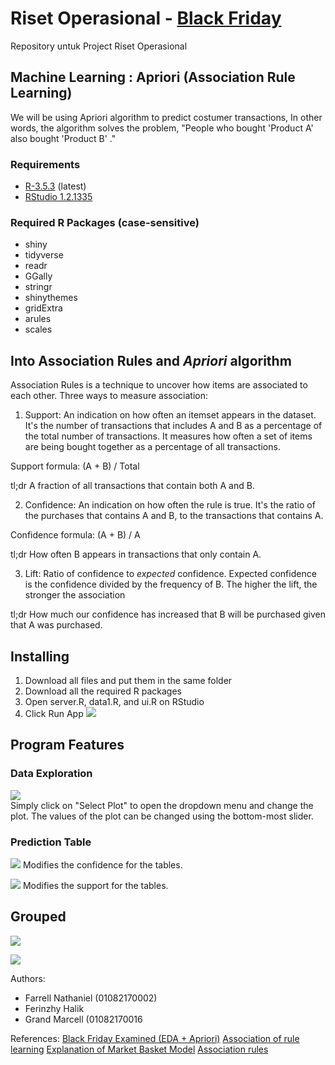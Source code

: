 # Riset Operasional - [Black Friday](https://www.kaggle.com/mehdidag/black-friday)
Repository untuk Project Riset Operasional

## Machine Learning : Apriori (Association Rule Learning)
We will be using Apriori algorithm to predict costumer transactions, In other words, the algorithm solves the problem, "People who bought 'Product A' also bought 'Product B' ."

### Requirements
- [R-3.5.3](https://cran.r-project.org/bin/windows/base/) (latest)
- [RStudio 1.2.1335](https://www.rstudio.com/products/rstudio/download/)

### Required R Packages (case-sensitive)
- shiny
- tidyverse
- readr
- GGally
- stringr
- shinythemes
- gridExtra
- arules
- scales

## Into Association Rules and *Apriori* algorithm
Association Rules is a technique to uncover how items are associated to each other. Three ways to measure association:
1. Support: An indication on how often an itemset appears in the dataset. It's the number of transactions that includes A and B as a percentage of the total number of transactions. It measures how often a set of items are being bought together as a percentage of all transactions.

Support formula: (A + B) / Total

tl;dr A fraction of all transactions that contain both A and B.

2. Confidence: An indication on how often the rule is true. It's the ratio of the purchases that contains A and B, to the transactions that contains A.

Confidence formula: (A + B) / A

tl;dr How often B appears in transactions that only contain A.

3. Lift: Ratio of confidence to *expected* confidence. Expected confidence is the confidence divided by the frequency of B. The higher the lift, the stronger the association

tl;dr How much our confidence has increased that B will be purchased given that A was purchased.

## Installing
1. Download all files and put them in the same folder
2. Download all the required R packages
3. Open server.R, data1.R, and ui.R on RStudio
4. Click Run App 
![](GIFFolder/GIFInstall.gif)  

## Program Features
### Data Exploration
![](GIFFolder/GIFDatExplore.gif)  
Simply click on "Select Plot" to open the dropdown menu and change the plot. The values of the plot can be changed using the bottom-most slider.

### Prediction Table
![](GIFFolder/GIFPredTable.gif)
Modifies the confidence for the tables.

![](GIFFolder/GIFPredTableSupp.gif)
Modifies the support for the tables.

## Grouped
![](GIFFolder/GIFGroupedConf.gif)

![](GIFFolder/GIFGroupedSupp.gif)

Authors:
- Farrell Nathaniel (01082170002)
- Ferinzhy Halik
- Grand Marcell (01082170016

References:
[Black Friday Examined (EDA + Apriori)](https://www.kaggle.com/dabate/black-friday-examined-eda-apriori/notebook)
[Association of rule learning](https://en.wikipedia.org/wiki/Association_rule_learning)
[Explanation of Market Basket Model](https://infocenter.informationbuilders.com/wf80/index.jsp?topic=%2Fpubdocs%2FRStat16%2Fsource%2Ftopic49.htm)
[Association rules](https://www.solver.com/xlminer/help/association-rules)

